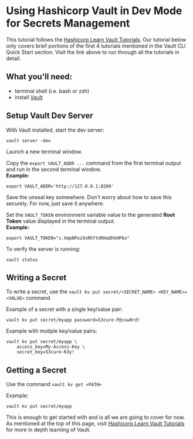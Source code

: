 # Using Hashicorp Vault in Dev Mode for Secrets Management

This tutorial follows the [Hashicorp Learn Vault Tutorials](https://learn.hashicorp.com/collections/vault/getting-started).  Our tutorial below only covers brief portions of the first 4 tutorials mentioned in the Vault CLI Quick Start section.  Visit the link above to run through all the tutorials in detail.

## What you'll need:
- terminal shell (i.e. bash or zsh)
- install [Vault](https://learn.hashicorp.com/tutorials/vault/getting-started-install?in=vault/getting-started)

## Setup Vault Dev Server
With Vault installed, start the dev server:
```
vault server -dev
```

Launch a new terminal window.
   
Copy the `export VAULT_ADDR ...` command from the first terminal output and run in the second terminal window.  
**Example:**
```
export VAULT_ADDR='http://127.0.0.1:8200'
```
Save the unseal key somewhere. Don't worry about how to save this securely. For now, just save it anywhere.

Set the `VAULT_TOKEN` environment variable value to the generated **Root Token** value displayed in the terminal output.   
**Example:**
```
export VAULT_TOKEN="s.XmpNPoi9sRhYtdKHaQhkHP6x"
```
To verify the server is running:
```
vault status
```

## Writing a Secret

To write a secret, use the `vault kv put secret/<SECRET_NAME> <KEY_NAME>=<VALUE>` command.  
   
Example of a secret with a single key/value pair:
```
vault kv put secret/myapp password=S3cure-P@ssw0rd!
```

Example with mutiple key/value pairs:
```
vault kv put secret/myapp \
    access_key=My-Access-Key \
    secret_key=S3cure-K3y!
```

## Getting a Secret

Use the command `vault kv get <PATH>`
  
Example:
```
vault kv put secret/myapp
```
  
This is enough to get started with and is all we are going to cover for now.  As mentioned at the top of this page, visit [Hashicorp Learn Vault Tutorials](https://learn.hashicorp.com/collections/vault/getting-started) for more in depth learning of Vault.
  
